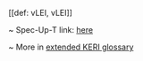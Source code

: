 [[def: vLEI, vLEI]]

~ Spec-Up-T link: <a href='https://weboftrust.github.io/WOT-terms/docs/glossary/vLEI'>here</a>

~ More in <a href="https://weboftrust.github.io/WOT-terms/docs/glossary/vLEI">extended KERI glossary</a>
